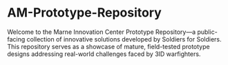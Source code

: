 # AM-Prototype-Repository
Welcome to the Marne Innovation Center Prototype Repository—a public-facing collection of innovative solutions developed by Soldiers for Soldiers. This repository serves as a showcase of mature, field-tested prototype designs addressing real-world challenges faced by 3ID warfighters. 
